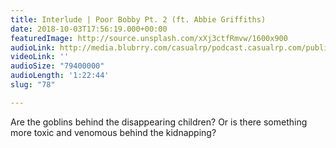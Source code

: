 ```yaml
---
title: Interlude | Poor Bobby Pt. 2 (ft. Abbie Griffiths)
date: 2018-10-03T17:56:19.000+00:00
featuredImage: http://source.unsplash.com/xXj3ctfRmvw/1600x900
audioLink: http://media.blubrry.com/casualrp/podcast.casualrp.com/public/Bonus%20Ep%20_%20Poor%20Bobby%20Pt%202%20_%20A%20Walk%20in%20the%20Park.mp3
videoLink: ''
audioSize: "79400000"
audioLength: '1:22:44'
slug: "78"

---
```

Are the goblins behind the disappearing children? Or is there something more toxic and venomous behind the kidnapping?